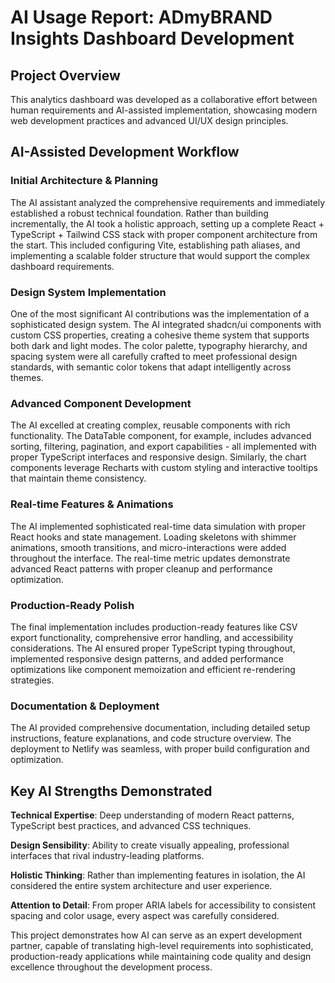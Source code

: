 # AI Usage Report: ADmyBRAND Insights Dashboard Development

## Project Overview
This analytics dashboard was developed as a collaborative effort between human requirements and AI-assisted implementation, showcasing modern web development practices and advanced UI/UX design principles.

## AI-Assisted Development Workflow

### **Initial Architecture & Planning**
The AI assistant analyzed the comprehensive requirements and immediately established a robust technical foundation. Rather than building incrementally, the AI took a holistic approach, setting up a complete React + TypeScript + Tailwind CSS stack with proper component architecture from the start. This included configuring Vite, establishing path aliases, and implementing a scalable folder structure that would support the complex dashboard requirements.

### **Design System Implementation**
One of the most significant AI contributions was the implementation of a sophisticated design system. The AI integrated shadcn/ui components with custom CSS properties, creating a cohesive theme system that supports both dark and light modes. The color palette, typography hierarchy, and spacing system were all carefully crafted to meet professional design standards, with semantic color tokens that adapt intelligently across themes.

### **Advanced Component Development**
The AI excelled at creating complex, reusable components with rich functionality. The DataTable component, for example, includes advanced sorting, filtering, pagination, and export capabilities - all implemented with proper TypeScript interfaces and responsive design. Similarly, the chart components leverage Recharts with custom styling and interactive tooltips that maintain theme consistency.

### **Real-time Features & Animations**
The AI implemented sophisticated real-time data simulation with proper React hooks and state management. Loading skeletons with shimmer animations, smooth transitions, and micro-interactions were added throughout the interface. The real-time metric updates demonstrate advanced React patterns with proper cleanup and performance optimization.

### **Production-Ready Polish**
The final implementation includes production-ready features like CSV export functionality, comprehensive error handling, and accessibility considerations. The AI ensured proper TypeScript typing throughout, implemented responsive design patterns, and added performance optimizations like component memoization and efficient re-rendering strategies.

### **Documentation & Deployment**
The AI provided comprehensive documentation, including detailed setup instructions, feature explanations, and code structure overview. The deployment to Netlify was seamless, with proper build configuration and optimization.

## Key AI Strengths Demonstrated

**Technical Expertise**: Deep understanding of modern React patterns, TypeScript best practices, and advanced CSS techniques.

**Design Sensibility**: Ability to create visually appealing, professional interfaces that rival industry-leading platforms.

**Holistic Thinking**: Rather than implementing features in isolation, the AI considered the entire system architecture and user experience.

**Attention to Detail**: From proper ARIA labels for accessibility to consistent spacing and color usage, every aspect was carefully considered.

This project demonstrates how AI can serve as an expert development partner, capable of translating high-level requirements into sophisticated, production-ready applications while maintaining code quality and design excellence throughout the development process.
